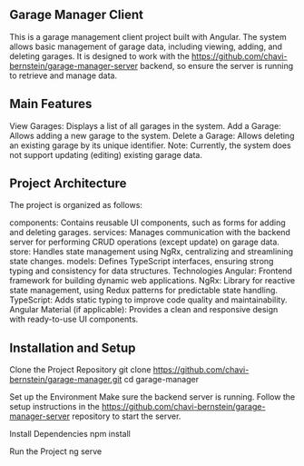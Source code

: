 ## Garage Manager Client
This is a garage management client project built with Angular. The system allows basic management of garage data, including viewing, adding, and deleting garages. It is designed to work with the https://github.com/chavi-bernstein/garage-manager-server backend, so ensure the server is running to retrieve and manage data.

## Main Features
View Garages: Displays a list of all garages in the system.
Add a Garage: Allows adding a new garage to the system.
Delete a Garage: Allows deleting an existing garage by its unique identifier.
Note: Currently, the system does not support updating (editing) existing garage data.

## Project Architecture
The project is organized as follows:

components: Contains reusable UI components, such as forms for adding and deleting garages.
services: Manages communication with the backend server for performing CRUD operations (except update) on garage data.
store: Handles state management using NgRx, centralizing and streamlining state changes.
models: Defines TypeScript interfaces, ensuring strong typing and consistency for data structures.
Technologies
Angular: Frontend framework for building dynamic web applications.
NgRx: Library for reactive state management, using Redux patterns for predictable state handling.
TypeScript: Adds static typing to improve code quality and maintainability.
Angular Material (if applicable): Provides a clean and responsive design with ready-to-use UI components.

## Installation and Setup
Clone the Project Repository
git clone https://github.com/chavi-bernstein/garage-manager.git
cd garage-manager

Set up the Environment
Make sure the backend server is running. Follow the setup instructions in the https://github.com/chavi-bernstein/garage-manager-server repository to start the server.

Install Dependencies
npm install

Run the Project
ng serve
